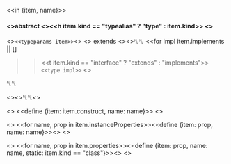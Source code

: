 <<in {item, name}>>

#### <<if item.abstract>>abstract <</if>><<h item.kind == "typealias" ? "type" : item.kind>> <<h name>>

<<if item.typeParams>>`<<typeparams item>>`<</if>>
<<if item.extends>> extends <<type item.extends>><</if>>␤␤
<<for impl item.implements || []

> > <<t item.kind == "interface" ? "extends" : "implements">> `<<type impl>>`
> > <</for>>

␤␤

<<if item.description>><<h item.description>>␤␤<</if>>

<<if item.construct>>
<<define {item: item.construct, name: name}>>
<</if>>

<<if item.instanceProperties>>
<<for name, prop in item.instanceProperties>><<define {item: prop, name: name}>><</for>>
<</if>>

<<if item.properties>>
<<for name, prop in item.properties>><<define {item: prop, name: name, static: item.kind == "class"}>><</for>>
<</if>>
